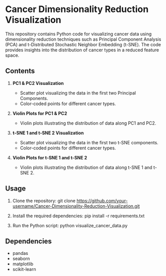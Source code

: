 # Cancer Dimensionality Reduction Visualization

This repository contains Python code for visualizing cancer data using dimensionality reduction techniques such as Principal Component Analysis (PCA) and t-Distributed Stochastic Neighbor Embedding (t-SNE). The code provides insights into the distribution of cancer types in a reduced feature space.

## Contents

1. **PC1 & PC2 Visualization**
   - Scatter plot visualizing the data in the first two Principal Components.
   - Color-coded points for different cancer types.

2. **Violin Plots for PC1 & PC2**
   - Violin plots illustrating the distribution of data along PC1 and PC2.

3. **t-SNE 1 and t-SNE 2 Visualization**
   - Scatter plot visualizing the data in the first two t-SNE components.
   - Color-coded points for different cancer types.

4. **Violin Plots for t-SNE 1 and t-SNE 2**
   - Violin plots illustrating the distribution of data along t-SNE 1 and t-SNE 2.

## Usage

1. Clone the repository:
   git clone https://github.com/your-username/Cancer-Dimensionality-Reduction-Visualization.git
   
2. Install the required dependencies:
   pip install -r requirements.txt

3. Run the Python script:
   python visualize_cancer_data.py

## Dependencies
- pandas
- seaborn
- matplotlib
- scikit-learn
